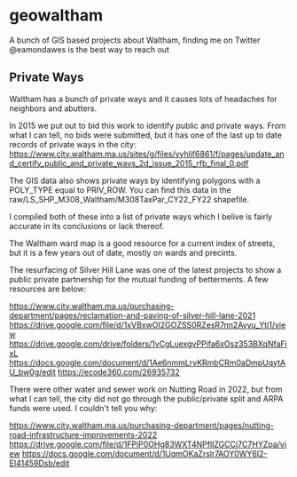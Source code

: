 # geowaltham
A bunch of GIS based projects about Waltham, finding me on Twitter @eamondawes is the best way to reach out

## Private Ways
Waltham has a bunch of private ways and it causes lots of headaches for neighbors and abutters. 

In 2015 we put out to bid this work to identify public and private ways. From what I can tell, no bids were submitted, but it has one of the last up to date records of private ways in the city:
https://www.city.waltham.ma.us/sites/g/files/vyhlif6861/f/pages/update_and_certify_public_and_private_ways_2d_issue_2015_rfb_final_0.pdf

The GIS data also shows private ways by identifying polygons with a POLY_TYPE equal to PRIV_ROW. You can find this data in the raw/LS_SHP_M308_Waltham/M308TaxPar_CY22_FY22 shapefile.

I compiled both of these into a list of private ways which I belive is fairly accurate in its conclusions or lack thereof.

The Waltham ward map is a good resource for a current index of streets, but it is a few years out of date, mostly on wards and precints.

The resurfacing of Silver Hill Lane was one of the latest projects to show a public private partnership for the mutual funding of betterments. A few resources are below:

https://www.city.waltham.ma.us/purchasing-department/pages/reclamation-and-paving-of-silver-hill-lane-2021
https://drive.google.com/file/d/1xVBxwOI2GOZSS0RZesR7nn2Ayyu_Yti1/view
https://drive.google.com/drive/folders/1vCgLuexgvPPifa6xOsz353BXqNfaFixL
https://docs.google.com/document/d/1Ae6nmmLrvKRmbCRm0aDmpUqytAU_bw0g/edit
https://ecode360.com/26935732

There were other water and sewer work on Nutting Road in 2022, but from what I can tell, the city did not go through the public/private split and ARPA funds were used. I couldn't tell you why:

https://www.city.waltham.ma.us/purchasing-department/pages/nutting-road-infrastructure-improvements-2022
https://drive.google.com/file/d/1FPiP0OHg83WXT4NPflIZGCCj7C7HYZpa/view
https://docs.google.com/document/d/1UqmOKaZrslr7AOY0WY6I2-EI41459Dsb/edit
